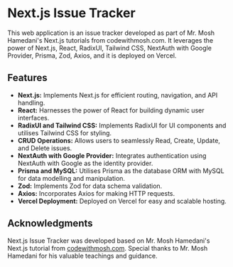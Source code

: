 # Next.js Issue Tracker

This web application is an issue tracker developed as part of Mr. Mosh Hamedani's Next.js tutorials from codewithmosh.com. It leverages the power of Next.js, React, RadixUI, Tailwind CSS, NextAuth with Google Provider, Prisma, Zod, Axios, and it is deployed on Vercel.

## Features
- **Next.js:** Implements Next.js for efficient routing, navigation, and API handling.
- **React:** Harnesses the power of React for building dynamic user interfaces.
- **RadixUI and Tailwind CSS:** Implements RadixUI for UI components and utilises Tailwind CSS for styling.
- **CRUD Operations:** Allows users to seamlessly Read, Create, Update, and Delete issues.
- **NextAuth with Google Provider:** Integrates authentication using NextAuth with Google as the identity provider.
- **Prisma and MySQL:** Utilises Prisma as the database ORM with MySQL for data modelling and manipulation.
- **Zod:** Implements Zod for data schema validation.
- **Axios:** Incorporates Axios for making HTTP requests.
- **Vercel Deployment:** Deployed on Vercel for easy and scalable hosting.

## Acknowledgments
Next.js Issue Tracker was developed based on Mr. Mosh Hamedani's Next.js tutorial from [codewithmosh.com](https://codewithmosh.com/). Special thanks to Mr. Mosh Hamedani for his valuable teachings and guidance.
